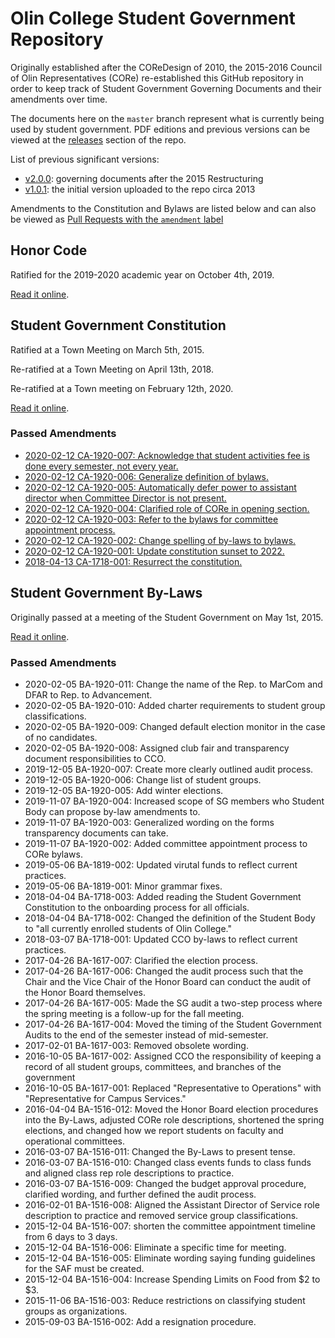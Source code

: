 # Olin College Student Government Repository

Originally established after the COReDesign of 2010, the 2015-2016 Council of
Olin Representatives (CORe) re-established this GitHub repository in order to
keep track of Student Government Governing Documents and their amendments over
time.

The documents here on the `master` branch represent what is currently being used
by student government. PDF editions and previous versions can be viewed at
the [releases](https://github.com/olin/studentgovernment/releases) section of
the repo.

List of previous significant versions:
- [v2.0.0](https://github.com/olin/studentgovernment/releases/tag/v2.0.0):
  governing documents after the 2015 Restructuring
- [v1.0.1](https://github.com/olin/studentgovernment/releases/tag/v1.0.1): the
  initial version uploaded to the repo circa 2013

Amendments to the Constitution and Bylaws are listed below and can also be
viewed as [Pull Requests with the `amendment` label](https://github.com/olin/studentgovernment/pulls?utf8=%E2%9C%93&q=is%3Apr+label%3Aamendment+)

## Honor Code
Ratified for the 2019-2020 academic year on October 4th, 2019.

[Read it online](https://github.com/olin/studentgovernment/blob/master/honorcode.md).

## Student Government Constitution

Ratified at a Town Meeting on March 5th, 2015.

Re-ratified at a Town Meeting on April 13th, 2018.

Re-ratified at a Town meeting on February 12th, 2020.

[Read it online](https://github.com/olin/studentgovernment/blob/master/constitution.md).

### Passed Amendments

- [2020-02-12 CA-1920-007: Acknowledge that student activities fee is done every semester, not every year.](https://github.com/olin/studentgovernment/pull/72)
- [2020-02-12 CA-1920-006: Generalize definition of bylaws.](https://github.com/olin/studentgovernment/pull/76)
- [2020-02-12 CA-1920-005: Automatically defer power to assistant director when Committee Director is not present.](https://github.com/olin/studentgovernment/pull/75)
- [2020-02-12 CA-1920-004: Clarified role of CORe in opening section.](https://github.com/olin/studentgovernment/pull/74)
- [2020-02-12 CA-1920-003: Refer to the bylaws for committee appointment process.](https://github.com/olin/studentgovernment/pull/83)
- [2020-02-12 CA-1920-002: Change spelling of by-laws to bylaws.](https://github.com/olin/studentgovernment/pull/78)
- [2020-02-12 CA-1920-001: Update constitution sunset to 2022.](https://github.com/olin/studentgovernment/pull/64)
- [2018-04-13 CA-1718-001: Resurrect the constitution.](https://github.com/olin/studentgovernment/pull/37)

## Student Government By-Laws

Originally passed at a meeting of the Student Government on May 1st, 2015.

[Read it online](https://github.com/olin/studentgovernment/blob/master/bylaws.md).

### Passed Amendments

- 2020-02-05 BA-1920-011: Change the name of the Rep. to MarCom and DFAR to
  Rep. to Advancement.
- 2020-02-05 BA-1920-010: Added charter requirements to student group
  classifications.
- 2020-02-05 BA-1920-009: Changed default election monitor in the case of no
  candidates.
- 2020-02-05 BA-1920-008: Assigned club fair and transparency document
  responsibilities to CCO.
- 2019-12-05 BA-1920-007: Create more clearly outlined audit process.
- 2019-12-05 BA-1920-006: Change list of student groups.
- 2019-12-05 BA-1920-005: Add winter elections.
- 2019-11-07 BA-1920-004: Increased scope of SG members who Student Body can
  propose by-law amendments to.
- 2019-11-07 BA-1920-003: Generalized wording on the forms transparency
  documents can take.
- 2019-11-07 BA-1920-002: Added committee appointment process to CORe bylaws.
- 2019-05-06 BA-1819-002: Updated virutal funds to reflect current practices.
- 2019-05-06 BA-1819-001: Minor grammar fixes.
- 2018-04-04 BA-1718-003: Added reading the Student Government Constitution to
  the onboarding process for all officials.
- 2018-04-04 BA-1718-002: Changed the definition of the Student Body to "all
  currently enrolled students of Olin College."
- 2018-03-07 BA-1718-001: Updated CCO by-laws to reflect current practices.
- 2017-04-26 BA-1617-007: Clarified the election process.
- 2017-04-26 BA-1617-006: Changed the audit process such that the Chair and the
  Vice Chair of the Honor Board can conduct the audit of the Honor Board
  themselves.
- 2017-04-26 BA-1617-005: Made the SG audit a two-step process where the spring
  meeting is a follow-up for the fall meeting.
- 2017-04-26 BA-1617-004: Moved the timing of the Student Government Audits to
  the end of the semester instead of mid-semester.
- 2017-02-01 BA-1617-003: Removed obsolete wording.
- 2016-10-05 BA-1617-002: Assigned CCO the responsibility of keeping a record of
  all student groups, committees, and branches of the government
- 2016-10-05 BA-1617-001: Replaced "Representative to Operations" with
  "Representative for Campus Services."
- 2016-04-04 BA-1516-012: Moved the Honor Board election procedures into the
  By-Laws, adjusted CORe role descriptions, shortened the spring elections, and
  changed how we report students on faculty and operational committees.
- 2016-03-07 BA-1516-011: Changed the By-Laws to present tense.
- 2016-03-07 BA-1516-010: Changed class events funds to class funds and aligned
  class rep role descriptions to practice.
- 2016-03-07 BA-1516-009: Changed the budget approval procedure, clarified
  wording, and further defined the audit process.
- 2016-02-01 BA-1516-008: Aligned the Assistant Director of Service role
  description to practice and removed service group classifications.
- 2015-12-04 BA-1516-007: shorten the committee appointment timeline from 6 days
  to 3 days.
- 2015-12-04 BA-1516-006: Eliminate a specific time for meeting.
- 2015-12-04 BA-1516-005: Eliminate wording saying funding guidelines for the
  SAF must be created.
- 2015-12-04 BA-1516-004: Increase Spending Limits on Food from $2 to $3.
- 2015-11-06 BA-1516-003: Reduce restrictions on classifying student groups as
  organizations.
- 2015-09-03 BA-1516-002: Add a resignation procedure.
